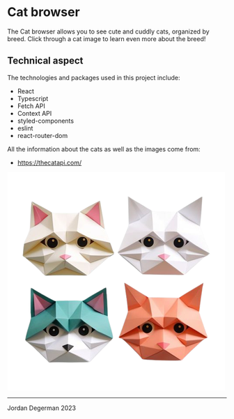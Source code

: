 # Cat browser

The Cat browser allows you to see cute and cuddly cats, organized by breed.
Click through a cat image to learn even more about the breed!

## Technical aspect

The technologies and packages used in this project include:

- React
- Typescript
- Fetch API
- Context API
- styled-components
- eslint
- react-router-dom

All the information about the cats as well as the images come from:

- https://thecatapi.com/

![Origami Cats](./public/images/cat-origami.png)

---

Jordan Degerman 2023
